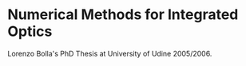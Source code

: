 Numerical Methods for Integrated Optics
=======================================

Lorenzo Bolla's PhD Thesis at University of Udine 2005/2006.

